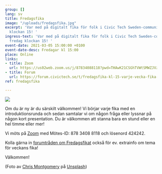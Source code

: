```yaml
---
group: []
lang: sv
title: Fredagsfika
image: "/uploads/fredagsfika.jpg"
excerpt: 'Var med på digitalt fika för folk i Civic Tech Sweden-communityn varje fredag
  klockan 15! '
ingress-text: 'Var med på digitalt fika för folk i Civic Tech Sweden-communityn varje
  fredag klockan 15! '
event-date: 2021-03-05 15:00:00 +0100
event-date-desc: Fredagar kl 15:00
place: Online
links:
- title: Zoom
  url: https://us02web.zoom.us/j/87834088118?pwd=THAwK21CSGhTVWtSMWZJVzB3RG9MUT09
- title: Forum
  url: https://forum.civictech.se/t/fredagsfika-kl-15-varje-vecka-fika-3-pm-every-friday/18/
ref: fredagsfika

---
```

![](/uploads/fredagsfika.jpg)

Om du är ny är du särskilt välkommen! Vi börjar varje fika med en introduktionsrunda och sedan samtalar vi om någon fråga eller lyssnar på någon kort presentation. Du är välkommen att stanna bara en stund eller en hel timme eller mer!

Vi möts på [Zoom](https://us02web.zoom.us/j/87834088118?pwd=THAwK21CSGhTVWtSMWZJVzB3RG9MUT09) med Mötes-ID: 878 3408 8118 och lösenord 424242.

Kolla gärna in [forumtråden om Fredagsfikat](https://forum.civictech.se/t/fredagsfika-kl-15-varje-vecka-fika-3-pm-every-friday/18) också för ev. extrainfo om tema för veckans fika!

Välkommen!

(Foto av [Chris Montgomery](https://unsplash.com/@cwmonty?utm_source=unsplash&utm_medium=referral&utm_content=creditCopyText) på [Unsplash](https://unsplash.com/s/photos/coffee-computer?utm_source=unsplash&utm_medium=referral&utm_content=creditCopyText))
